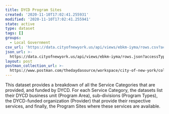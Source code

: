 ```yaml
---
title: DYCD Program Sites
created: '2020-11-10T17:02:41.255931'
modified: '2020-11-10T17:02:41.255941'
state: active
type: dataset
tags: []
groups:
  - Local Government
csv_url: 'https://data.cityofnewyork.us/api/views/ebkm-iyma/rows.csv?accessType=DOWNLOAD'
json_url: >-
  https://data.cityofnewyork.us/api/views/ebkm-iyma/rows.json?accessType=DOWNLOAD
layout: post
postman_collection_url: >-
  https://www.postman.com/thedaydasource/workspace/city-of-new-york/collection/15909983-2776234a-d56b-43f3-9073-28231b4227d3
---
```

This dataset provides a breakdown of all the Service Categories that are provided, and funded by DYCD. For each Service Category, the datasets list their DYCD business unit (Program Area), sub-divisions (Program Types), the DYCD-funded organization (Provider) that provide their respective services, and finally, the Program Sites where these services are available.
